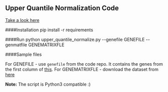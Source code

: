## Upper Quantile Normalization Code 
[Take a look here](https://github.com/ucscXena/python-scripts/issues/1)

####Installation 
    pip install -r requirements

####Run
    python upper_quantile_normalize.py --genefile GENEFILE --genmatfile GENEMATRIXFLE

####Sample files 

For GENEFILE - use `genefile` from the code repo. It contains the genes from the first column of [this]( https://github.com/ucscXena/python-scripts/blob/master/geneLists/GTEX_TCGA_genes).
For GENEMATRIXFLE - download the dataset from  [here](http://ec2-52-23-185-93.compute-1.amazonaws.com/datapages/?dataset=TCGA.COAD.sampleMap/HiSeqV2&host=https://tcga.xenahubs.net)

**Note:** The script is Python3 compatible :)
